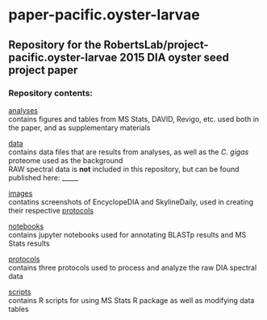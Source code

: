 # paper-pacific.oyster-larvae
## Repository for the RobertsLab/project-pacific.oyster-larvae 2015 DIA oyster seed project paper

### Repository contents: 

[analyses](https://github.com/grace-ac/paper-pacific.oyster-larvae/tree/master/analyses)    
contains figures and tables from MS Stats, DAVID, Revigo, etc. used both in the paper, and as supplementary materials

[data](https://github.com/grace-ac/paper-pacific.oyster-larvae/tree/master/data)    
contains data files that are results from analyses, as well as the _C. gigas_ proteome used as the background   
RAW spectral data is **not** included in this repository, but can be found published here: _____

[images](https://github.com/grace-ac/paper-pacific.oyster-larvae/tree/master/images)    
contatins screenshots of EncyclopeDIA and SkylineDaily, used in creating their respective [protocols](https://github.com/grace-ac/paper-pacific.oyster-larvae/tree/master/protocols)

[notebooks](https://github.com/grace-ac/paper-pacific.oyster-larvae/tree/master/notebooks)    
contains jupyter notebooks used for annotating BLASTp results and MS Stats results

[protocols](https://github.com/grace-ac/paper-pacific.oyster-larvae/tree/master/protocols)    
contains three protocols used to process and analyze the raw DIA spectral data

[scripts](https://github.com/grace-ac/paper-pacific.oyster-larvae/tree/master/scripts)   
contains R scripts for using MS Stats R package as well as modifying data tables

